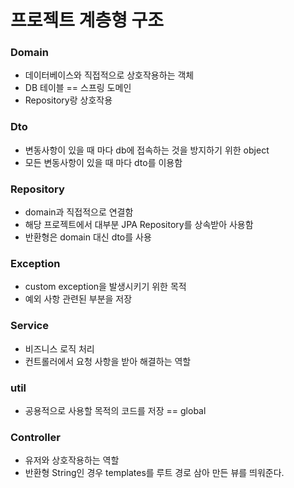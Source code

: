 # 프로젝트 계층형 구조

### Domain

- 데이터베이스와 직접적으로 상호작용하는 객체
- DB 테이블 == 스프링 도메인
- Repository랑 상호작용

### Dto

- 변동사항이 있을 때 마다 db에 접속하는 것을 방지하기 위한 object
- 모든 변동사항이 있을 때 마다 dto를 이용함

### Repository

- domain과 직접적으로 연결함
- 해당 프로젝트에서 대부분 JPA Repository를 상속받아 사용함
- 반환형은 domain 대신 dto를 사용

### Exception

- custom exception을 발생시키기 위한 목적
- 예외 사항 관련된 부분을 저장

### Service

- 비즈니스 로직 처리
- 컨트롤러에서 요청 사항을 받아 해결하는 역할

### util

- 공용적으로 사용할 목적의 코드를 저장 == global

### Controller

- 유저와 상호작용하는 역할
- 반환형 String인 경우 templates를 루트 경로 삼아 만든 뷰를 띄워준다.